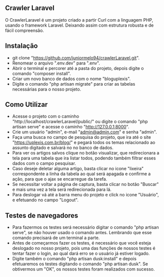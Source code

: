 
## Crawler Laravel

O CrawlerLaravel é um projeto criado a partir Curl com a linguagem PHP, usando o framework Laravel. Deixando assim com estrutura robusta e de fácil compreensão.

## Instalação

- git clone "https://github.com/juniormelo94/crawlerLaravel.git".
- Renomear o arquivo ".env.dev" para ".env".
- Abrir o terminal e percorer até a pasta do projeto, depois digite o comando "composer install".
- Criar um novo banco de dados com o nome "bloguplexis".
- Digite o comando "php artisan migrate" para criar as tabelas necessárias para o nosso projeto.

## Como Utilizar

- Acesse o projeto com o caminho "http://localhost/crawlerLaravel/public/" ou digite o comando "php artisan serve" e acesse o caminho "http://127.0.0.1:8000".
- Crie um usuário "admin", e-mail "admin@admin.com" e senha  "admin".
- Faça uma busca no campo de pesquisa do projeto, que ira até o site "https://uplexis.com.br/blog/" e pegará todos os temas relacionado ao assunto digitado e salvará no no banco de dados.
- Para ver os artigos salvos clique no botão visualizar, que redirecionara a tela para uma tabela que ira listar todos, podendo também filtrar esses dados com o campo pesquisar.
- Caso deseje deletar alguma artigo, basta clicar no icone "lixeira" correspondente a linha da tabela ao qual será apagada e confirme a ação, para que o ajax se encarregue da tarefa.
- Se necessitar voltar a página de captura, basta clicar no botão "Buscar" e mais uma vez a tela será redirecionada para lá.
- Para deslogar vá até a barra menu do projeto e click no icone "Usuário", e efetuando no campo "Logout".

## Testes de navegadores

- Para fazermos os testes será necessário digitar o comando "php artisan serve", se não  houver usado o comando antes. Lembrando que esse comando precisará de um terminal a parte.
- Antes de começarmos fazer os testes, é necessário que você esteja deslogado no nosso projeto, pois uma das funções de nossos testes é tentar fazer o login, ao qual dará erro se o usuário já estiver logado.   
- Digite também o comando "php artisan dusk:install" e depois efetuaremos os testes digitando o comando "php artisan dusk". Se obtivermos um "OK", os nossos testes foram realizados com sucesso.


